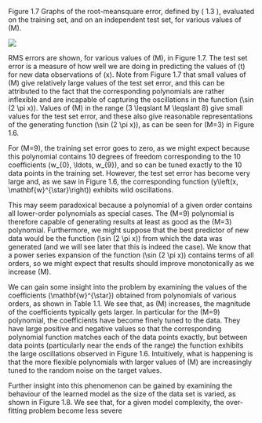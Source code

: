 Figure 1.7 Graphs of the root-meansquare error, defined by ( 1.3 ), evaluated on the training set, and on an independent test set, for various values of \(M\).

![](https://cdn.mathpix.com/cropped/2024_05_18_9b0445fe9c08724522fdg-1.jpg?height=428&width=879&top_left_y=216&top_left_x=779)

RMS errors are shown, for various values of \(M\), in Figure 1.7. The test set error is a measure of how well we are doing in predicting the values of \(t\) for new data observations of \(x\). Note from Figure 1.7 that small values of \(M\) give relatively large values of the test set error, and this can be attributed to the fact that the corresponding polynomials are rather inflexible and are incapable of capturing the oscillations in the function \(\sin (2 \pi x)\). Values of \(M\) in the range \(3 \leqslant M \leqslant 8\) give small values for the test set error, and these also give reasonable representations of the generating function \(\sin (2 \pi x)\), as can be seen for \(M=3\) in Figure 1.6.

For \(M=9\), the training set error goes to zero, as we might expect because this polynomial contains 10 degrees of freedom corresponding to the 10 coefficients \(w_{0}, \ldots, w_{9}\), and so can be tuned exactly to the 10 data points in the training set. However, the test set error has become very large and, as we saw in Figure 1.6, the corresponding function \(y\left(x, \mathbf{w}^{\star}\right)\) exhibits wild oscillations.

This may seem paradoxical because a polynomial of a given order contains all lower-order polynomials as special cases. The \(M=9\) polynomial is therefore capable of generating results at least as good as the \(M=3\) polynomial. Furthermore, we might suppose that the best predictor of new data would be the function \(\sin (2 \pi x)\) from which the data was generated (and we will see later that this is indeed the case). We know that a power series expansion of the function \(\sin (2 \pi x)\) contains terms of all orders, so we might expect that results should improve monotonically as we increase \(M\).

We can gain some insight into the problem by examining the values of the coefficients \(\mathbf{w}^{\star}\) obtained from polynomials of various orders, as shown in Table 1.1. We see that, as \(M\) increases, the magnitude of the coefficients typically gets larger. In particular for the \(M=9\) polynomial, the coefficients have become finely tuned to the data. They have large positive and negative values so that the corresponding polynomial function matches each of the data points exactly, but between data points (particularly near the ends of the range) the function exhibits the large oscillations observed in Figure 1.6. Intuitively, what is happening is that the more flexible polynomials with larger values of \(M\) are increasingly tuned to the random noise on the target values.

Further insight into this phenomenon can be gained by examining the behaviour of the learned model as the size of the data set is varied, as shown in Figure 1.8. We see that, for a given model complexity, the over-fitting problem become less severe